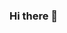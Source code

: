 ### Hi there 👋

<!--
**Zeshan-Ali/Zeshan-Ali** is a ✨ _special_ ✨ repository because its `README.md` (this file) appears on your GitHub profile.

Here are some ideas to get you started:

- 🔭 I’m currently working on cancer detection using tongue images 
- 🌱 I’m currently learning actually i am constantly learning in the world of Machine Learning , AI and Data Science , Next goal is to learn Mojo Programming Language
- 👯 I’m looking to collaborate on Project related to Machine Learning
- 💬 Ask me about ...
- 📫 How to reach me: ...
- 😄 Pronouns: ...
- ⚡ Fun fact: ...
-->
